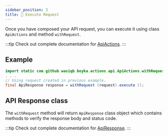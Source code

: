 ```yaml
---
sidebar_position: 3
title: 🔫 Execute Request
---
```


Once you have composed your API request, you can execute it using class `ApiActions` and method `withRequest`.

:::tip
Check out complete documentation for [ApiActions](/api/actions/api/api-actions).
:::

## Example

```java
import static com.github.wasiqb.boyka.actions.api.ApiActions.withRequest;
. . .
// Using request created in previous example.
final ApiResponse response = withRequest (request).execute ();
```

## API Response class

The `withRequest` method will return `ApiResponse` class object which contains methods to verify the response body and status code.

:::tip
Check out complete documentation for [ApiResponse](/api/builders/api-response).
:::
